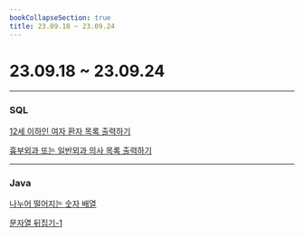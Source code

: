 ```yaml
---
bookCollapseSection: true
title: 23.09.18 ~ 23.09.24
---
```

# 23.09.18 ~ 23.09.24
---
### SQL

[12세 이하인 여자 환자 목록 출력하기](12세%20이하인%20여자%20환자%20목록%20출력하기.md)

[흉부외과 또는 일반외과 의사 목록 출력하기](Coding%20Test/23.09/3주차/흉부외과%20또는%20일반외과%20의사%20목록%20출력하기.md)

---
### Java

[나누어 떨어지는 숫자 배열](나누어%20떨어지는%20숫자%20배열.md)

[문자열 뒤집기-1](Coding%20Test/23.09/3주차/문자열%20뒤집기-1.md)